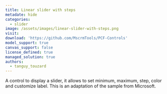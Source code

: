 ```yaml
---
title: Linear slider with steps
metadate: hide
categories:
  - slider
image: /assets/images/linear-slider-with-steps.png
visit: 
download: 'https://github.com/MscrmTools/PCF-Controls'
model_support: true
canvas_support: false
license_defined: true
managed_solution: true
authors:
  - tanguy_touzard
---
```

A control to display a slider, it allows to set minimum, maximum, step, color and customize label. This is an adaptation of the sample from Microsoft.
